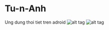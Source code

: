 # Tu-n-Anh
Ung dung thoi tiet tren adroid
![alt tag](http://www.mediafire.com/convkey/d174/0p9vlvkq91d3xmtzg.jpg)
![alt tag](http://www.mediafire.com/convkey/ec01/33xe495o6hdhr93zg.jpg)
